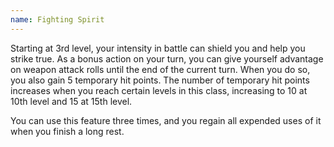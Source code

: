 ```yaml
---
name: Fighting Spirit
---
```

Starting at 3rd level, your intensity in battle can shield you and help you strike true. As a bonus action on
your turn, you can give yourself advantage on weapon attack rolls until the end of the current turn. When you do so,
you also gain 5 temporary hit points. The number of temporary hit points increases when you reach certain levels in this
class, increasing to 10 at 10th level and 15 at 15th level.

You can use this feature three times, and you regain all expended uses of it when you finish a long rest.
